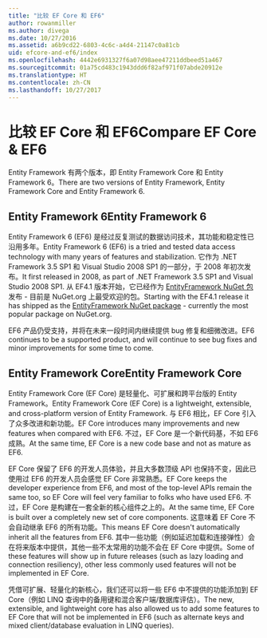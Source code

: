 ```yaml
---
title: "比较 EF Core 和 EF6"
author: rowanmiller
ms.author: divega
ms.date: 10/27/2016
ms.assetid: a6b9cd22-6803-4c6c-a4d4-21147c0a81cb
uid: efcore-and-ef6/index
ms.openlocfilehash: 4442e6931327f6a07d98aee47211ddbeed51a467
ms.sourcegitcommit: 01a75cd483c1943ddd6f82af971f07abde20912e
ms.translationtype: HT
ms.contentlocale: zh-CN
ms.lasthandoff: 10/27/2017
---
```

# <a name="compare-ef-core--ef6"></a><span data-ttu-id="8c4e0-102">比较 EF Core 和 EF6</span><span class="sxs-lookup"><span data-stu-id="8c4e0-102">Compare EF Core & EF6</span></span>

<span data-ttu-id="8c4e0-103">Entity Framework 有两个版本，即 Entity Framework Core 和 Entity Framework 6。</span><span class="sxs-lookup"><span data-stu-id="8c4e0-103">There are two versions of Entity Framework, Entity Framework Core and Entity Framework 6.</span></span>

## <a name="entity-framework-6"></a><span data-ttu-id="8c4e0-104">Entity Framework 6</span><span class="sxs-lookup"><span data-stu-id="8c4e0-104">Entity Framework 6</span></span>

<span data-ttu-id="8c4e0-105">Entity Framework 6 (EF6) 是经过反复测试的数据访问技术，其功能和稳定性已沿用多年。</span><span class="sxs-lookup"><span data-stu-id="8c4e0-105">Entity Framework 6 (EF6) is a tried and tested data access technology with many years of features and stabilization.</span></span> <span data-ttu-id="8c4e0-106">它作为 .NET Framework 3.5 SP1 和 Visual Studio 2008 SP1 的一部分，于 2008 年初次发布。</span><span class="sxs-lookup"><span data-stu-id="8c4e0-106">It first released in 2008, as part of .NET Framework 3.5 SP1 and Visual Studio 2008 SP1.</span></span> <span data-ttu-id="8c4e0-107">从 EF4.1 版本开始，它已经作为 [EntityFramework NuGet 包](https://www.nuget.org/packages/EntityFramework/)发布 - 目前是 NuGet.org 上最受欢迎的包。</span><span class="sxs-lookup"><span data-stu-id="8c4e0-107">Starting with the EF4.1 release it has shipped as the [EntityFramework NuGet package](https://www.nuget.org/packages/EntityFramework/) - currently the most popular package on NuGet.org.</span></span>

<span data-ttu-id="8c4e0-108">EF6 产品仍受支持，并将在未来一段时间内继续提供 bug 修复和细微改进。</span><span class="sxs-lookup"><span data-stu-id="8c4e0-108">EF6 continues to be a supported product, and will continue to see bug fixes and minor improvements for some time to come.</span></span>

## <a name="entity-framework-core"></a><span data-ttu-id="8c4e0-109">Entity Framework Core</span><span class="sxs-lookup"><span data-stu-id="8c4e0-109">Entity Framework Core</span></span>

<span data-ttu-id="8c4e0-110">Entity Framework Core (EF Core) 是轻量化、可扩展和跨平台版的 Entity Framework。</span><span class="sxs-lookup"><span data-stu-id="8c4e0-110">Entity Framework Core (EF Core) is a lightweight, extensible, and cross-platform version of Entity Framework.</span></span> <span data-ttu-id="8c4e0-111">与 EF6 相比，EF Core 引入了众多改进和新功能。</span><span class="sxs-lookup"><span data-stu-id="8c4e0-111">EF Core introduces many improvements and new features when compared with EF6.</span></span> <span data-ttu-id="8c4e0-112">不过，EF Core 是一个新代码基，不如 EF6 成熟。</span><span class="sxs-lookup"><span data-stu-id="8c4e0-112">At the same time, EF Core is a new code base and not as mature as EF6.</span></span>

<span data-ttu-id="8c4e0-113">EF Core 保留了 EF6 的开发人员体验，并且大多数顶级 API 也保持不变，因此已使用过 EF6 的开发人员会感觉 EF Core 非常熟悉。</span><span class="sxs-lookup"><span data-stu-id="8c4e0-113">EF Core keeps the developer experience from EF6, and most of the top-level APIs remain the same too, so EF Core will feel very familiar to folks who have used EF6.</span></span> <span data-ttu-id="8c4e0-114">不过，EF Core 是构建在一套全新的核心组件之上的。</span><span class="sxs-lookup"><span data-stu-id="8c4e0-114">At the same time, EF Core is built over a completely new set of core components.</span></span> <span data-ttu-id="8c4e0-115">这意味着 EF Core 不会自动继承 EF6 的所有功能。</span><span class="sxs-lookup"><span data-stu-id="8c4e0-115">This means EF Core doesn't automatically inherit all the features from EF6.</span></span> <span data-ttu-id="8c4e0-116">其中一些功能（例如延迟加载和连接弹性）会在将来版本中提供，其他一些不太常用的功能不会在 EF Core 中提供。</span><span class="sxs-lookup"><span data-stu-id="8c4e0-116">Some of these features will show up in future releases (such as lazy loading and connection resiliency), other less commonly used features will not be implemented in EF Core.</span></span>

<span data-ttu-id="8c4e0-117">凭借可扩展、轻量化的新核心，我们还可以将一些 EF6 中不提供的功能添加到 EF Core（例如 LINQ 查询中的备用键和混合客户端/数据库评估）。</span><span class="sxs-lookup"><span data-stu-id="8c4e0-117">The new, extensible, and lightweight core has also allowed us to add some features to EF Core that will not be implemented in EF6 (such as alternate keys and mixed client/database evaluation in LINQ queries).</span></span>
